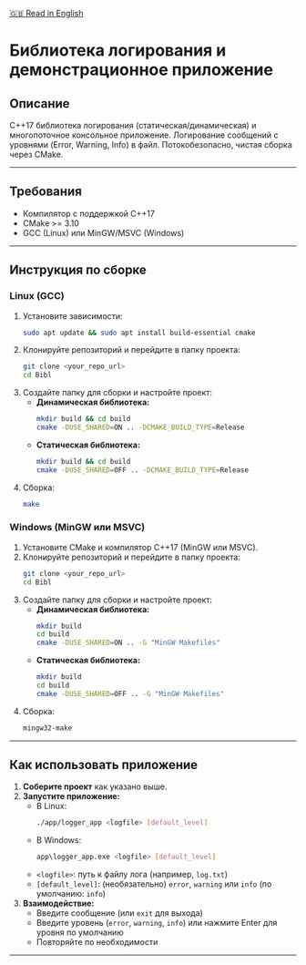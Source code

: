 [🇬🇧 Read in English](README.md)
# Библиотека логирования и демонстрационное приложение

## Описание
C++17 библиотека логирования (статическая/динамическая) и многопоточное консольное приложение. Логирование сообщений с уровнями (Error, Warning, Info) в файл. Потокобезопасно, чистая сборка через CMake.

---

## Требования
- Компилятор с поддержкой C++17
- CMake >= 3.10
- GCC (Linux) или MinGW/MSVC (Windows)

---

## Инструкция по сборке

### Linux (GCC)
1. Установите зависимости:
   ```sh
   sudo apt update && sudo apt install build-essential cmake
   ```
2. Клонируйте репозиторий и перейдите в папку проекта:
   ```sh
   git clone <your_repo_url>
   cd Bibl
   ```
3. Создайте папку для сборки и настройте проект:
   - **Динамическая библиотека:**
     ```sh
     mkdir build && cd build
     cmake -DUSE_SHARED=ON .. -DCMAKE_BUILD_TYPE=Release
     ```
   - **Статическая библиотека:**
     ```sh
     mkdir build && cd build
     cmake -DUSE_SHARED=OFF .. -DCMAKE_BUILD_TYPE=Release
     ```
4. Сборка:
   ```sh
   make
   ```

### Windows (MinGW или MSVC)
1. Установите CMake и компилятор C++17 (MinGW или MSVC).
2. Клонируйте репозиторий и перейдите в папку проекта:
   ```sh
   git clone <your_repo_url>
   cd Bibl
   ```
3. Создайте папку для сборки и настройте проект:
   - **Динамическая библиотека:**
     ```sh
     mkdir build
     cd build
     cmake -DUSE_SHARED=ON .. -G "MinGW Makefiles"
     ```
   - **Статическая библиотека:**
     ```sh
     mkdir build
     cd build
     cmake -DUSE_SHARED=OFF .. -G "MinGW Makefiles"
     ```
4. Сборка:
   ```sh
   mingw32-make
   ```

---

## Как использовать приложение
1. **Соберите проект** как указано выше.
2. **Запустите приложение:**
   - В Linux:
     ```sh
     ./app/logger_app <logfile> [default_level]
     ```
   - В Windows:
     ```sh
     app\logger_app.exe <logfile> [default_level]
     ```
   - `<logfile>`: путь к файлу лога (например, `log.txt`)
   - `[default_level]`: (необязательно) `error`, `warning` или `info` (по умолчанию: `info`)
3. **Взаимодействие:**
   - Введите сообщение (или `exit` для выхода)
   - Введите уровень (`error`, `warning`, `info`) или нажмите Enter для уровня по умолчанию
   - Повторяйте по необходимости

--- 